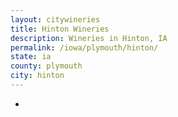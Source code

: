 ```yaml
---
layout: citywineries
title: Hinton Wineries
description: Wineries in Hinton, IA
permalink: /iowa/plymouth/hinton/
state: ia
county: plymouth
city: hinton
---
```

-

